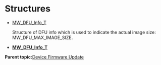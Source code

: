 # Structures

-   [MW\_DFU\_Info\_T](GUID-D0D70D82-48B9-4FDE-8289-BA6D47D727A7.md)

    Structure of DFU info which is used to indicate the actual image size: MW\_DFU\_MAX\_IMAGE\_SIZE.


-   **[MW\_DFU\_Info\_T](GUID-D0D70D82-48B9-4FDE-8289-BA6D47D727A7.md)**  


**Parent topic:**[Device Firmware Update](GUID-17C45D3A-4EF4-4A95-A26B-537316951787.md)

